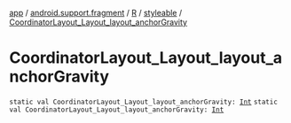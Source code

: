 [app](../../../index.md) / [android.support.fragment](../../index.md) / [R](../index.md) / [styleable](index.md) / [CoordinatorLayout_Layout_layout_anchorGravity](./-coordinator-layout_-layout_layout_anchor-gravity.md)

# CoordinatorLayout_Layout_layout_anchorGravity

`static val CoordinatorLayout_Layout_layout_anchorGravity: `[`Int`](https://kotlinlang.org/api/latest/jvm/stdlib/kotlin/-int/index.html)
`static val CoordinatorLayout_Layout_layout_anchorGravity: `[`Int`](https://kotlinlang.org/api/latest/jvm/stdlib/kotlin/-int/index.html)